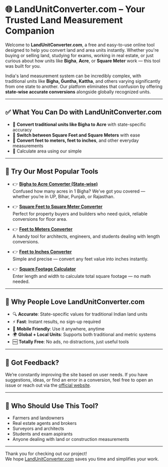 # 🌐 LandUnitConverter.com – Your Trusted Land Measurement Companion

Welcome to **LandUnitConverter.com**, a free and easy-to-use online tool designed to help you convert land and area units instantly. Whether you're buying or selling land, studying for exams, working in real estate, or just curious about how units like **Bigha**, **Acre**, or **Square Meter** work — this tool was built for you.

India's land measurement system can be incredibly complex, with traditional units like **Bigha, Guntha, Kattha**, and others varying significantly from one state to another. Our platform eliminates that confusion by offering **state-wise accurate conversions** alongside globally recognized units.

---

## ✅ What You Can Do with LandUnitConverter.com

- 🔁 **Convert traditional units like Bigha to Acre** with state-specific accuracy  
- 📏 **Switch between Square Feet and Square Meters** with ease  
- 📐 **Convert feet to meters, feet to inches**, and other everyday measurements  
- 🧮 Calculate area using our simple

---

## 🔗 Try Our Most Popular Tools

- 👉 **[Bigha to Acre Converter (State-wise)](https://landunitconverter.com/bigha-to-acre)**  
  Confused how many acres in 1 Bigha? We’ve got you covered — whether you’re in UP, Bihar, Punjab, or Rajasthan.

- 👉 **[Square Feet to Square Meter Converter](https://landunitconverter.com/ft2-to-m2)**  
  Perfect for property buyers and builders who need quick, reliable conversions for floor area.

- 👉 **[Feet to Meters Converter](https://landunitconverter.com/convert/feet-to-meters)**  
  A handy tool for architects, engineers, and students dealing with length conversions.

- 👉 **[Feet to Inches Converter](https://landunitconverter.com/convert/feet-to-inches)**  
  Simple and precise — convert any feet value into inches instantly.

- 👉 **[Square Footage Calculator](https://landunitconverter.com/square-footage-calculator)**  
  Enter length and width to calculate total square footage — no math needed.

---

## 📌 Why People Love LandUnitConverter.com

- 🔍 **Accurate**: State-specific values for traditional Indian land units  
- ⚡ **Fast**: Instant results, no sign-up required  
- 📱 **Mobile Friendly**: Use it anywhere, anytime  
- 🌍 **Global + Local Units**: Supports both traditional and metric systems  
- 🆓 **Totally Free**: No ads, no distractions, just useful tools

---

## 💬 Got Feedback?

We’re constantly improving the site based on user needs. If you have suggestions, ideas, or find an error in a conversion, feel free to open an issue or reach out via the [official website](https://www.landunitconverter.com).

---

## 🧠 Who Should Use This Tool?

- Farmers and landowners  
- Real estate agents and brokers  
- Surveyors and architects  
- Students and exam aspirants  
- Anyone dealing with land or construction measurements

---

Thank you for checking out our project!  
We hope [LandUnitConverter.com](https://www.landunitconverter.com) saves you time and simplifies your work.
